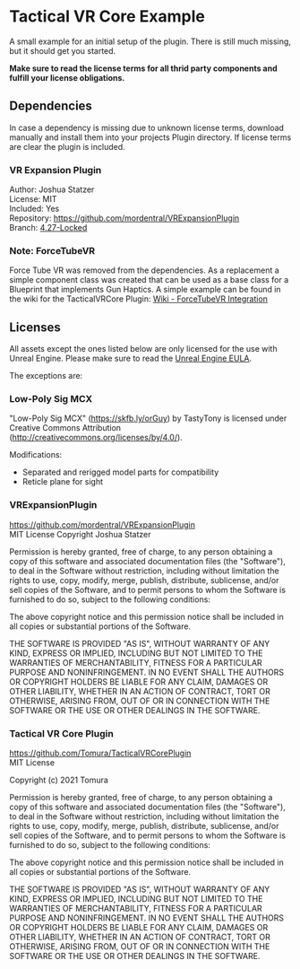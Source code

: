 # Tactical VR Core Example 

A small example for an initial setup of the plugin.
There is still much missing, but it should get you started.

**Make sure to read the license terms for all thrid party components and fulfill your license obligations.**

## Dependencies
In case a dependency is missing due to unknown license terms, download manually and install them into your projects Plugin directory. If license terms are clear the plugin is included.
### VR Expansion Plugin
Author: Joshua Statzer<br>
License: MIT<br>
Included: Yes<br>
Repository: https://github.com/mordentral/VRExpansionPlugin<br>
Branch: [4.27-Locked](https://github.com/mordentral/VRExpansionPlugin/tree/4.27-Locked)<br>

### Note: ForceTubeVR
Force Tube VR was removed from the dependencies. As a replacement a simple component class was created that can be used as a base class for a Blueprint that implements Gun Haptics.
A simple example can be found in the wiki for the TacticalVRCore Plugin: [Wiki - ForceTubeVR Integration](https://github.com/Tomura/TacticalVRCorePlugin/wiki/ForceTubeVR-Integration)

## Licenses
All assets except the ones listed below are only licensed for the use with Unreal Engine. Please make sure to read the [Unreal Engine EULA](https://www.unrealengine.com/en-US/eula). 

The exceptions are:

### Low-Poly Sig MCX
"Low-Poly Sig MCX" (https://skfb.ly/orGuy) by TastyTony is licensed under Creative Commons Attribution (http://creativecommons.org/licenses/by/4.0/).

Modifications:
- Separated and rerigged model parts for compatibility
- Reticle plane for sight

### VRExpansionPlugin
https://github.com/mordentral/VRExpansionPlugin<br>
MIT License
Copyright Joshua Statzer

Permission is hereby granted, free of charge, to any person obtaining a copy
of this software and associated documentation files (the "Software"), to deal
in the Software without restriction, including without limitation the rights
to use, copy, modify, merge, publish, distribute, sublicense, and/or sell
copies of the Software, and to permit persons to whom the Software is
furnished to do so, subject to the following conditions:

The above copyright notice and this permission notice shall be included in all
copies or substantial portions of the Software.

THE SOFTWARE IS PROVIDED "AS IS", WITHOUT WARRANTY OF ANY KIND, EXPRESS OR
IMPLIED, INCLUDING BUT NOT LIMITED TO THE WARRANTIES OF MERCHANTABILITY,
FITNESS FOR A PARTICULAR PURPOSE AND NONINFRINGEMENT. IN NO EVENT SHALL THE
AUTHORS OR COPYRIGHT HOLDERS BE LIABLE FOR ANY CLAIM, DAMAGES OR OTHER
LIABILITY, WHETHER IN AN ACTION OF CONTRACT, TORT OR OTHERWISE, ARISING FROM,
OUT OF OR IN CONNECTION WITH THE SOFTWARE OR THE USE OR OTHER DEALINGS IN THE
SOFTWARE.

### Tactical VR Core Plugin
https://github.com/Tomura/TacticalVRCorePlugin<br>
MIT License

Copyright (c) 2021 Tomura

Permission is hereby granted, free of charge, to any person obtaining a copy
of this software and associated documentation files (the "Software"), to deal
in the Software without restriction, including without limitation the rights
to use, copy, modify, merge, publish, distribute, sublicense, and/or sell
copies of the Software, and to permit persons to whom the Software is
furnished to do so, subject to the following conditions:

The above copyright notice and this permission notice shall be included in all
copies or substantial portions of the Software.

THE SOFTWARE IS PROVIDED "AS IS", WITHOUT WARRANTY OF ANY KIND, EXPRESS OR
IMPLIED, INCLUDING BUT NOT LIMITED TO THE WARRANTIES OF MERCHANTABILITY,
FITNESS FOR A PARTICULAR PURPOSE AND NONINFRINGEMENT. IN NO EVENT SHALL THE
AUTHORS OR COPYRIGHT HOLDERS BE LIABLE FOR ANY CLAIM, DAMAGES OR OTHER
LIABILITY, WHETHER IN AN ACTION OF CONTRACT, TORT OR OTHERWISE, ARISING FROM,
OUT OF OR IN CONNECTION WITH THE SOFTWARE OR THE USE OR OTHER DEALINGS IN THE
SOFTWARE.
